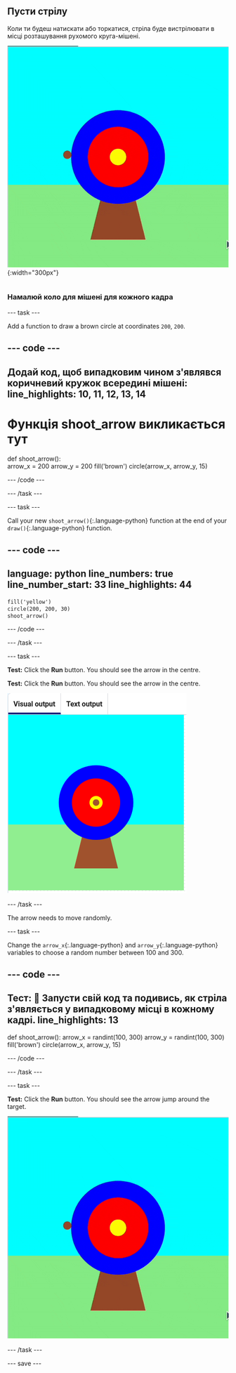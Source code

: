 ## Пусти стрілу

<div style="display: flex; flex-wrap: wrap">
<div style="flex-basis: 200px; flex-grow: 1; margin-right: 15px;">
Коли ти будеш натискати або торкатися, стріла буде вистрілювати в місці розташування рухомого круга-мішені.
</div>
<div>

![Мішень з коричневою круговою стрілою, що з'являється в різних положеннях.](images/fire_arrow.gif){:width="300px"}

</div>
</div>

### Намалюй коло для мішені для кожного кадра

--- task ---

Add a function to draw a brown circle at coordinates `200`, `200`.

--- code ---
---
Додай код, щоб випадковим чином з'являвся коричневий кружок всередині мішені:
line_highlights: 10, 11, 12, 13, 14
---
# Функція shoot_arrow викликається тут
def shoot_arrow():   
arrow_x = 200 arrow_y = 200 fill('brown') circle(arrow_x, arrow_y, 15)

--- /code ---

--- /task ---

--- task ---

Call your new `shoot_arrow()`{:.language-python} function at the end of your `draw()`{:.language-python} function.

--- code ---
---
language: python line_numbers: true line_number_start: 33
line_highlights: 44
---

    fill('yellow')      
    circle(200, 200, 30)  
    shoot_arrow()

--- /code ---

--- /task ---

--- task ---

**Test:** Click the **Run** button. You should see the arrow in the centre.


**Test:** Click the **Run** button. You should see the arrow in the centre.

![a brown arrow circle in the centre of the target](images/arrow-centre.png)


--- /task ---

The arrow needs to move randomly.


--- task ---

Change the `arrow_x`{:.language-python} and `arrow_y`{:.language-python} variables to choose a random number between 100 and 300.

--- code ---
---
**Тест:** 🔄 Запусти свій код та подивись, як стріла з'являється у випадковому місці в кожному кадрі.
line_highlights: 13
---
def shoot_arrow(): arrow_x = randint(100, 300) arrow_y = randint(100, 300) fill('brown') circle(arrow_x, arrow_y, 15)

--- /code ---

--- /task ---


--- task ---


**Test:** Click the **Run** button. You should see the arrow jump around the target.

![An animation of target with a brown circle arrow appearing in a variety of positions.](images/fire_arrow.gif)

--- /task ---

--- save ---
